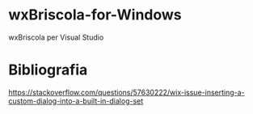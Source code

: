 # wxBriscola-for-Windows
wxBriscola per Visual Studio

# Bibliografia
https://stackoverflow.com/questions/57630222/wix-issue-inserting-a-custom-dialog-into-a-built-in-dialog-set
